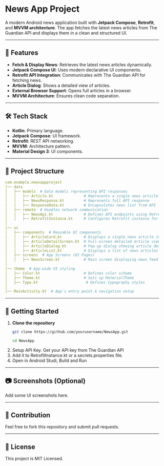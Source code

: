 # News App Project

A modern Android news application built with **Jetpack Compose**, **Retrofit**, and **MVVM architecture**. The app fetches the latest news articles from The Guardian API and displays them in a clean and structured UI.

---

## 📌 Features
- **Fetch & Display News**: Retrieves the latest news articles dynamically.
- **Jetpack Compose UI**: Uses modern declarative UI components.
- **Retrofit API Integration**: Communicates with The Guardian API for fetching news.
- **Article Dialog**: Shows a detailed view of articles.
- **External Browser Support**: Opens full articles in a browser.
- **MVVM Architecture**: Ensures clean code separation.

---

## 🛠️ Tech Stack
- **Kotlin**: Primary language.
- **Jetpack Compose**: UI framework.
- **Retrofit**: REST API networking.
- **MVVM**: Architecture pattern.
- **Material Design 3**: UI components.

---

## 📂 Project Structure
```yaml
com.example.newsappproject
│── data
│   ├── models  # Data models representing API responses
│   │   ├── Article.kt              # Represents a single news article
│   │   ├── NewsResponse.kt         # Represents full API response
│   │   ├── ResponseData.kt         # Encapsulates news list from API
│   ├── remote  # Handles network communication
│   │   ├── NewsApi.kt              # Defines API endpoints using Retrofit
│   │   ├── RetrofitInstance.kt     # Configures Retrofit instance for API calls
│
│── ui
│   ├── components  # Reusable UI components
│   │   ├── ArticleCard.kt          # Displays a single news article in a list
│   │   ├── ArticleDetailScreen.kt  # Full-screen detailed article view
│   │   ├── ArticleDialog.kt        # Pop-up dialog showing article details
│   │   ├── ArticleList.kt          # Displays a list of news articles
│   ├── screens  # App Screens (UI Pages)
│   │   ├── NewsScreen.kt           # Main screen displaying news feed
│
│── theme  # App-wide UI styling
│   ├── Color.kt                    # Defines color scheme
│   ├── Theme.kt                    # Sets up MaterialTheme
│   ├── Type.kt                      # Defines typography styles
│
│── MainActivity.kt  # App's entry point & navigation setup
```

---

## 🚀 Getting Started
1. **Clone the repository**  
   ```bash
   git clone https://github.com/yourusername/NewsApp.git
   ```
   ```bash
   cd NewsApp
   ```
2. Setup API Key. Get your API key from The Guardian API
3. Add it to RetrofitInstance.kt or a secrets.properties file.
4. Open in Android Studi, Build and Run

---

## 📷 Screenshots (Optional)
Add some UI screenshots here.

---

## 🤝 Contribution
Feel free to fork this repository and submit pull requests.

---

## 📝 License
This project is MIT Licensed.
